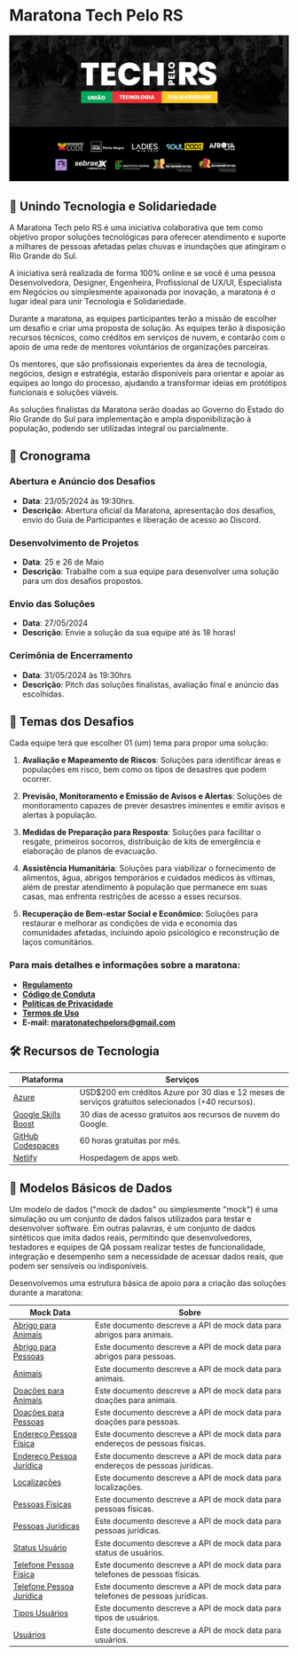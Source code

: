 # Maratona Tech Pelo RS

![Tech Pelo RS](./image/tech-banner.png)

## 💖 Unindo Tecnologia e Solidariedade

A Maratona Tech pelo RS é uma iniciativa colaborativa que tem como objetivo propor soluções tecnológicas para oferecer atendimento e suporte a milhares de pessoas afetadas pelas chuvas e inundações que atingiram o Rio Grande do Sul.

A iniciativa será realizada de forma 100% online e se você é uma pessoa Desenvolvedora, Designer, Engenheira, Profissional de UX/UI, Especialista em Negócios ou simplesmente apaixonada por inovação, a maratona é o lugar ideal para unir Tecnologia e Solidariedade.

Durante a maratona, as equipes participantes terão a missão de escolher um desafio e criar uma proposta de solução. As equipes terão à disposição recursos técnicos, como créditos em serviços de nuvem, e contarão com o apoio de uma rede de mentores voluntários de organizações parceiras.

Os mentores, que são profissionais experientes da área de tecnologia, negócios, design e estratégia, estarão disponíveis para orientar e apoiar as equipes ao longo do processo, ajudando a transformar ideias em protótipos funcionais e soluções viáveis.

As soluções finalistas da Maratona serão doadas ao Governo do Estado do Rio Grande do Sul para implementação e ampla disponibilização à população, podendo ser utilizadas integral ou parcialmente.

## 📅 Cronograma

### Abertura e Anúncio dos Desafios

- **Data**: 23/05/2024 às 19:30hrs.
- **Descrição**: Abertura oficial da Maratona, apresentação dos desafios, envio do Guia de Participantes e liberação de acesso ao Discord.

### Desenvolvimento de Projetos

- **Data**: 25 e 26 de Maio
- **Descrição**: Trabalhe com a sua equipe para desenvolver uma solução para um dos desafios propostos.

### Envio das Soluções

- **Data**: 27/05/2024
- **Descrição**: Envie a solução da sua equipe até às 18 horas!

### Cerimônia de Encerramento

- **Data**: 31/05/2024 às 19:30hrs
- **Descrição**: Pitch das soluções finalistas, avaliação final e anúncio das escolhidas.

## 🎯 Temas dos Desafios

Cada equipe terá que escolher 01 (um) tema para propor uma solução:

1. **Avaliação e Mapeamento de Riscos**: Soluções para identificar áreas e populações em risco, bem como os tipos de desastres que podem ocorrer.
   
2. **Previsão, Monitoramento e Emissão de Avisos e Alertas**: Soluções de monitoramento capazes de prever desastres iminentes e emitir avisos e alertas à população.
   
3. **Medidas de Preparação para Resposta**: Soluções para facilitar o resgate, primeiros socorros, distribuição de kits de emergência e elaboração de planos de evacuação.
   
4. **Assistência Humanitária**: Soluções para viabilizar o fornecimento de alimentos, água, abrigos temporários e cuidados médicos às vítimas, além de prestar atendimento à população que permanece em suas casas, mas enfrenta restrições de acesso a esses recursos.
   
5. **Recuperação de Bem-estar Social e Econômico**: Soluções para restaurar e melhorar as condições de vida e economia das comunidades afetadas, incluindo apoio psicológico e reconstrução de laços comunitários.

### Para mais detalhes e informações sobre a maratona:

- **[Regulamento](https://bit.ly/regulamento-maratona-tech-rs)**
- **[Código de Conduta](https://pt-br.confcodeofconduct.com/)**
- **[Políticas de Privacidade](https://1drv.ms/b/s!AiH9BCIFkmTzlxGlSLzYHtYwrAmT?e=fEqSkg)**
- **[Termos de Uso](https://1drv.ms/b/s!AiH9BCIFkmTzlytNcZO84__4b4Kp?e=AUrV3B)**
- **E-mail: maratonatechpelors@gmail.com**

## 🛠️ Recursos de Tecnologia

| Plataforma  | Serviços |
| ------------- | ------------- |
| [Azure](https://azure.microsoft.com/pt-br/pricing/offers/ms-azr-0044p) | USD$200 em créditos Azure por 30 dias e 12 meses de serviços gratuitos selecionados (+40 recursos).  |
| [Google Skills Boost](https://github.com/TechPeloRS/maratona-pelo-rs/blob/main/resources/google.md) | 30 dias de acesso gratuitos aos recursos de nuvem do Google. |
| [GitHub Codespaces](https://github.com/features/codespaces) | 60 horas gratuitas por mês. |
| [Netlify](https://www.netlify.com/pricing/) | Hospedagem de apps web. |

## 🎲 Modelos Básicos de Dados

Um modelo de dados ("mock de dados" ou simplesmente "mock") é uma simulação ou um conjunto de dados falsos utilizados para testar e desenvolver software. Em outras palavras, é um conjunto de dados sintéticos que imita dados reais, permitindo que desenvolvedores, testadores e equipes de QA possam realizar testes de funcionalidade, integração e desempenho sem a necessidade de acessar dados reais, que podem ser sensíveis ou indisponíveis.

Desenvolvemos uma estrutura básica de apoio para a criação das soluções durante a maratona:

| Mock Data  | Sobre |
| ------------- | ------------- |
| [Abrigo para Animais](https://github.com/TechPeloRS/maratona-pelo-rs/blob/main/docs/abrigos-animais.md)  | Este documento descreve a API de mock data para abrigos para animais.  |
| [Abrigo para Pessoas](https://github.com/TechPeloRS/maratona-pelo-rs/blob/main/docs/abrigos-pessoas.md)  | Este documento descreve a API de mock data para abrigos para pessoas.  |
| [Animais](https://github.com/TechPeloRS/maratona-pelo-rs/blob/main/docs/abrigos-pessoas.md)  | Este documento descreve a API de mock data para animais.  |
| [Doações para Animais](https://github.com/TechPeloRS/maratona-pelo-rs/blob/main/docs/doacoes-animais.md)  | Este documento descreve a API de mock data para doações para animais.  |
| [Doações para Pessoas](https://github.com/TechPeloRS/maratona-pelo-rs/blob/main/docs/doacoes-pessoas.md)  | Este documento descreve a API de mock data para doações para pessoas.  |
| [Endereço Pessoa Física](https://github.com/TechPeloRS/maratona-pelo-rs/blob/main/docs/endereco-pessoa-fisica.md)  | Este documento descreve a API de mock data para endereços de pessoas físicas. |
| [Endereço Pessoa Jurídica](https://github.com/TechPeloRS/maratona-pelo-rs/blob/main/docs/endereco-pessoa-juridica.md)  | Este documento descreve a API de mock data para endereços de pessoas jurídicas. |
| [Localizações](https://github.com/TechPeloRS/maratona-pelo-rs/blob/main/docs/localizacao.md)  | Este documento descreve a API de mock data para localizações. |
| [Pessoas Físicas](https://github.com/TechPeloRS/maratona-pelo-rs/blob/main/docs/pessoas-fisicas.md)  | Este documento descreve a API de mock data para pessoas físicas. |
| [Pessoas Jurídicas](https://github.com/TechPeloRS/maratona-pelo-rs/blob/main/docs/pessoas-juridicas.md)  | Este documento descreve a API de mock data para pessoas jurídicas. |
| [Status Usuário](https://github.com/TechPeloRS/maratona-pelo-rs/blob/main/docs/status-usuario.md)  | Este documento descreve a API de mock data para status de usuários. |
| [Telefone Pessoa Física](https://github.com/TechPeloRS/maratona-pelo-rs/blob/main/docs/telefone-pessoa-fisica.md)  | Este documento descreve a API de mock data para telefones de pessoas físicas. |
| [Telefone Pessoa Jurídica](https://github.com/TechPeloRS/maratona-pelo-rs/blob/main/docs/telefone-pessoa-juridica.md)  | Este documento descreve a API de mock data para telefones de pessoas jurídicas. |
| [Tipos Usuários](https://github.com/TechPeloRS/maratona-pelo-rs/blob/main/docs/tipos-usuarios.md)  | Este documento descreve a API de mock data para tipos de usuários. |
| [Usuários](https://github.com/TechPeloRS/maratona-pelo-rs/blob/main/docs/usuarios.md)  | Este documento descreve a API de mock data para usuários. |
